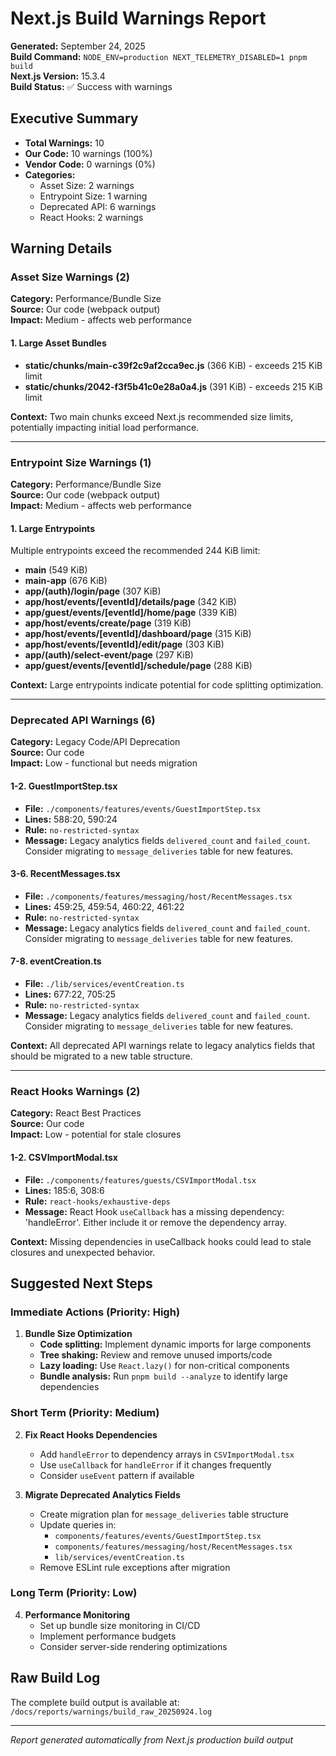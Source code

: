 # Next.js Build Warnings Report
**Generated:** September 24, 2025  
**Build Command:** `NODE_ENV=production NEXT_TELEMETRY_DISABLED=1 pnpm build`  
**Next.js Version:** 15.3.4  
**Build Status:** ✅ Success with warnings  

## Executive Summary

- **Total Warnings:** 10
- **Our Code:** 10 warnings (100%)
- **Vendor Code:** 0 warnings (0%)
- **Categories:** 
  - Asset Size: 2 warnings
  - Entrypoint Size: 1 warning  
  - Deprecated API: 6 warnings
  - React Hooks: 2 warnings

## Warning Details

### Asset Size Warnings (2)
**Category:** Performance/Bundle Size  
**Source:** Our code (webpack output)  
**Impact:** Medium - affects web performance

#### 1. Large Asset Bundles
- **static/chunks/main-c39f2c9af2cca9ec.js** (366 KiB) - exceeds 215 KiB limit
- **static/chunks/2042-f3f5b41c0e28a0a4.js** (391 KiB) - exceeds 215 KiB limit

**Context:** Two main chunks exceed Next.js recommended size limits, potentially impacting initial load performance.

---

### Entrypoint Size Warnings (1) 
**Category:** Performance/Bundle Size  
**Source:** Our code (webpack output)  
**Impact:** Medium - affects web performance

#### 1. Large Entrypoints
Multiple entrypoints exceed the recommended 244 KiB limit:
- **main** (549 KiB)
- **main-app** (676 KiB)
- **app/(auth)/login/page** (307 KiB)
- **app/host/events/[eventId]/details/page** (342 KiB)
- **app/guest/events/[eventId]/home/page** (339 KiB)
- **app/host/events/create/page** (319 KiB)
- **app/host/events/[eventId]/dashboard/page** (315 KiB)
- **app/host/events/[eventId]/edit/page** (303 KiB)
- **app/(auth)/select-event/page** (297 KiB)
- **app/guest/events/[eventId]/schedule/page** (288 KiB)

**Context:** Large entrypoints indicate potential for code splitting optimization.

---

### Deprecated API Warnings (6)
**Category:** Legacy Code/API Deprecation  
**Source:** Our code  
**Impact:** Low - functional but needs migration  

#### 1-2. GuestImportStep.tsx
- **File:** `./components/features/events/GuestImportStep.tsx`
- **Lines:** 588:20, 590:24
- **Rule:** `no-restricted-syntax`
- **Message:** Legacy analytics fields `delivered_count` and `failed_count`. Consider migrating to `message_deliveries` table for new features.

#### 3-6. RecentMessages.tsx
- **File:** `./components/features/messaging/host/RecentMessages.tsx`
- **Lines:** 459:25, 459:54, 460:22, 461:22  
- **Rule:** `no-restricted-syntax`
- **Message:** Legacy analytics fields `delivered_count` and `failed_count`. Consider migrating to `message_deliveries` table for new features.

#### 7-8. eventCreation.ts
- **File:** `./lib/services/eventCreation.ts`
- **Lines:** 677:22, 705:25
- **Rule:** `no-restricted-syntax`  
- **Message:** Legacy analytics fields `delivered_count` and `failed_count`. Consider migrating to `message_deliveries` table for new features.

**Context:** All deprecated API warnings relate to legacy analytics fields that should be migrated to a new table structure.

---

### React Hooks Warnings (2)
**Category:** React Best Practices  
**Source:** Our code  
**Impact:** Low - potential for stale closures

#### 1-2. CSVImportModal.tsx  
- **File:** `./components/features/guests/CSVImportModal.tsx`
- **Lines:** 185:6, 308:6
- **Rule:** `react-hooks/exhaustive-deps`
- **Message:** React Hook `useCallback` has a missing dependency: 'handleError'. Either include it or remove the dependency array.

**Context:** Missing dependencies in useCallback hooks could lead to stale closures and unexpected behavior.

## Suggested Next Steps

### Immediate Actions (Priority: High)
1. **Bundle Size Optimization**
   - **Code splitting:** Implement dynamic imports for large components
   - **Tree shaking:** Review and remove unused imports/code
   - **Lazy loading:** Use `React.lazy()` for non-critical components
   - **Bundle analysis:** Run `pnpm build --analyze` to identify large dependencies

### Short Term (Priority: Medium)  
2. **Fix React Hooks Dependencies**
   - Add `handleError` to dependency arrays in `CSVImportModal.tsx`
   - Use `useCallback` for `handleError` if it changes frequently
   - Consider `useEvent` pattern if available

3. **Migrate Deprecated Analytics Fields**
   - Create migration plan for `message_deliveries` table structure
   - Update queries in:
     - `components/features/events/GuestImportStep.tsx`
     - `components/features/messaging/host/RecentMessages.tsx` 
     - `lib/services/eventCreation.ts`
   - Remove ESLint rule exceptions after migration

### Long Term (Priority: Low)
4. **Performance Monitoring**
   - Set up bundle size monitoring in CI/CD
   - Implement performance budgets
   - Consider server-side rendering optimizations

## Raw Build Log
The complete build output is available at:  
`/docs/reports/warnings/build_raw_20250924.log`

---
*Report generated automatically from Next.js production build output*
